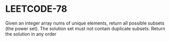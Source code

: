 # LEETCODE-78
Given an integer array nums of unique elements, return all possible  subsets  (the power set).  The solution set must not contain duplicate subsets. Return the solution in any order

